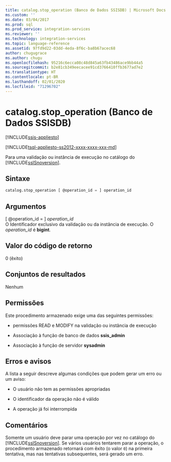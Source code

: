 ```yaml
---
title: catalog.stop_operation (Banco de Dados SSISDB) | Microsoft Docs
ms.custom: ''
ms.date: 03/04/2017
ms.prod: sql
ms.prod_service: integration-services
ms.reviewer: ''
ms.technology: integration-services
ms.topic: language-reference
ms.assetid: 97fd9d22-03dd-4eda-8f6c-ba8b67acec68
author: chugugrace
ms.author: chugu
ms.openlocfilehash: 95216c6ecca08c48d845a63fb43486ace9bb44a5
ms.sourcegitcommit: b2e81cb349eecacee91cd3766410ffb3677ad7e2
ms.translationtype: HT
ms.contentlocale: pt-BR
ms.lasthandoff: 02/01/2020
ms.locfileid: "71296702"
---
```

# <a name="catalogstop_operation-ssisdb-database"></a>catalog.stop_operation (Banco de Dados SSISDB)

[!INCLUDE[ssis-appliesto](../../includes/ssis-appliesto-ssvrpluslinux-asdb-asdw-xxx.md)]


[!INCLUDE[tsql-appliesto-ss2012-xxxx-xxxx-xxx-md](../../includes/tsql-appliesto-ss2012-xxxx-xxxx-xxx-md.md)]

  Para uma validação ou instância de execução no catálogo do [!INCLUDE[ssISnoversion](../../includes/ssisnoversion-md.md)].  
  
## <a name="syntax"></a>Sintaxe  
  
```sql  
catalog.stop_operation [ @operation_id = ] operation_id  
```  
  
## <a name="arguments"></a>Argumentos  
 [ @operation_id = ] *operation_id*  
 O Identificador exclusivo da validação ou da instância de execução. O *operation_id* é **bigint**.  
  
## <a name="return-code-value"></a>Valor do código de retorno  
 0 (êxito)  
  
## <a name="result-sets"></a>Conjuntos de resultados  
 Nenhum  
  
## <a name="permissions"></a>Permissões  
 Este procedimento armazenado exige uma das seguintes permissões:  
  
-   permissões READ e MODIFY na validação ou instância de execução  
  
-   Associação à função de banco de dados **ssis_admin**  
  
-   Associação à função de servidor **sysadmin**  
  
## <a name="errors-and-warnings"></a>Erros e avisos  
 A lista a seguir descreve algumas condições que podem gerar um erro ou um aviso:  
  
-   O usuário não tem as permissões apropriadas  
  
-   O identificador da operação não é válido  
  
-   A operação já foi interrompida  
  
## <a name="remarks"></a>Comentários  
 Somente um usuário deve parar uma operação por vez no catálogo do [!INCLUDE[ssISnoversion](../../includes/ssisnoversion-md.md)]. Se vários usuários tentarem parar a operação, o procedimento armazenado retornará com êxito (o valor `0`) na primeira tentativa, mas nas tentativas subsequentes, será gerado um erro.  
  
  
